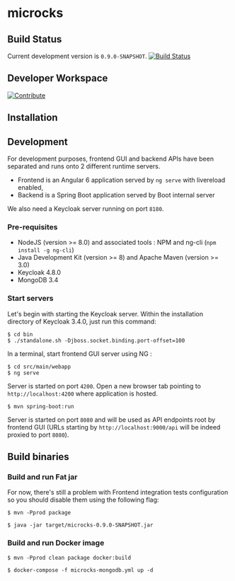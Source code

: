 # microcks

## Build Status

Current development version is `0.9.0-SNAPSHOT`. [![Build Status](https://travis-ci.org/microcks/microcks.png?branch=master)](https://travis-ci.org/microcks/microcks)

## Developer Workspace

[![Contribute](https://che.openshift.io/factory/resources/factory-contribute.svg)](http://che-eclipse-che.apps.laurent.openhybridcloud.io/f?id=factoryfp1e8mfo0olbe90v)

## Installation

## Development

For development purposes, frontend GUI and backend APIs have been separated and runs onto 2 different runtime servers.
* Frontend is an Angular 6 application served by `ng serve` with livereload enabled,
* Backend is a Spring Boot application served by Boot internal server

We also need a Keycloak server running on port `8180`. 

### Pre-requisites

* NodeJS (version >= 8.0) and associated tools : NPM and ng-cli (`npm install -g ng-cli`)
* Java Development Kit (version >= 8) and Apache Maven (version >= 3.0)
* Keycloak 4.8.0
* MongoDB 3.4

### Start servers

Let's begin with starting the Keycloak server. Within the installation directory of Keycloak 3.4.0, just run this command:

```
$ cd bin
$ ./standalone.sh -Djboss.socket.binding.port-offset=100
```

In a terminal, start frontend GUI server using NG :

```
$ cd src/main/webapp
$ ng serve
```

Server is started on port `4200`. Open a new browser tab pointing to `http://localhost:4200` where application is hosted.

```
$ mvn spring-boot:run
```

Server is started on port `8080` and will be used as API endpoints root by frontend GUI (URLs starting by `http://localhost:9000/api` will be indeed proxied to port `8080`).

## Build binaries

### Build and run Fat jar

For now, there's still a problem with Frontend integration tests configuration so you should disable them using the following flag:
 
```
$ mvn -Pprod package
```

```
$ java -jar target/microcks-0.9.0-SNAPSHOT.jar
```

### Build and run Docker image

```
$ mvn -Pprod clean package docker:build
```

```
$ docker-compose -f microcks-mongodb.yml up -d
```

